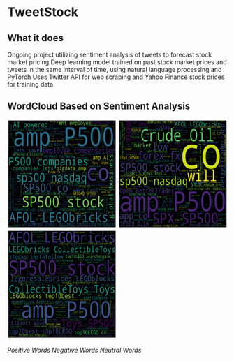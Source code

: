 # TweetStock
## What it does
Ongoing project utilizing sentiment analysis of tweets to forecast stock market pricing
Deep learning model trained on past stock market prices and tweets in the same interval of time, using natural language processing and PyTorch
Uses Twitter API for web scraping and Yahoo Finance stock prices for training data

## WordCloud Based on Sentiment Analysis
<p float="left">
<img src = "https://github.com/BabyChouSr/TweetStock/blob/main/positivewordcloud.png" width = "250" height = "250">
  <img src = "https://github.com/BabyChouSr/TweetStock/blob/main/negativewordcloud.png" width = "250" height = "250">
  <img src = "https://github.com/BabyChouSr/TweetStock/blob/main/neutralwordcloud.png" width = "250" height = "250">
</p>
<p float = "left">
      <em> Positive Words</em>
  <em> Negative Words</em>
  <em> Neutral Words</em>
  </p>


